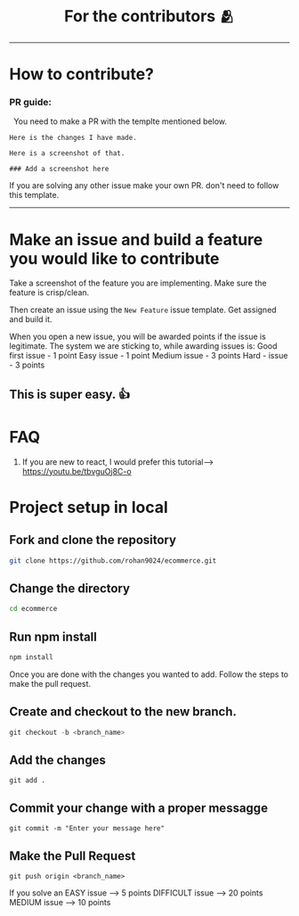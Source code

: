 <h1 align=center> For the contributors 🫂 </h1>

---
# How to contribute?

### PR guide:

&nbsp; You need to make a PR with the templte mentioned below.

```
Here is the changes I have made. 

Here is a screenshot of that.

### Add a screenshot here
```

If you are solving any other issue make your own PR. don't need to follow this template.

--- 

# Make an issue and build a feature you would like to contribute

Take a screenshot of the feature you are implementing. Make sure the feature is crisp/clean.

Then create an issue using the `New Feature` issue template. Get assigned and build it.

When you open a new issue, you will be awarded points if the issue is legitimate. The system we are sticking to, while awarding issues is:
Good first issue - 1 point
Easy issue - 1 point
Medium issue - 3 points
Hard - issue - 3 points

This is super easy. 👍 
---
# FAQ

1. If you are new to react, I would prefer this tutorial--> https://youtu.be/tbvguOj8C-o


# Project setup in local
## Fork and clone the repository
```bash
git clone https://github.com/rohan9024/ecommerce.git
```

## Change the directory
```bash
cd ecommerce
```

## Run npm install
```bash
npm install 
```

Once you are done with the changes you wanted to add. Follow the steps to make the pull request.
## Create and checkout to the new branch.
```powershell
git checkout -b <branch_name>
```
## Add the changes
```
git add .
```

## Commit your change with a proper messagge
```
git commit -m "Enter your message here"
```

## Make the Pull Request
```
git push origin <branch_name>
```

If you solve an 
EASY issue --> 5 points
DIFFICULT issue --> 20 points
MEDIUM issue --> 10 points
